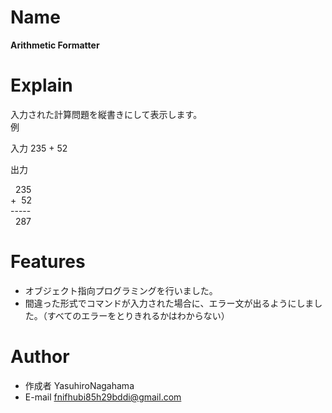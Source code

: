 # Name

**Arithmetic Formatter**

# Explain

入力された計算問題を縦書きにして表示します。
<br>例

入力
235 \+ 52

出力

&nbsp;&nbsp;235  
\+&nbsp;&nbsp;52  
\-----  
&nbsp;&nbsp;287

# Features

* オブジェクト指向プログラミングを行いました。
* 間違った形式でコマンドが入力された場合に、エラー文が出るようにしました。（すべてのエラーをとりきれるかはわからない）

# Author

* 作成者 YasuhiroNagahama
* E-mail fnifhubi85h29bddi@gmail.com
